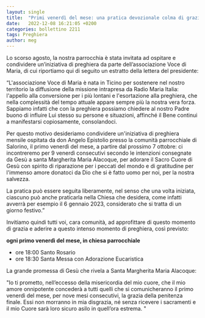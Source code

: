 ```yaml
---
layout: single
title:  "Primi venerdì del mese: una pratica devozionale colma di grazie"
date:   2022-12-08 16:21:05 +0200
categories: bollettino 2211
tags: Preghiera
author: meg
---
```



Lo scorso agosto, la nostra parrocchia è stata invitata ad ospitare e condividere un’iniziativa di preghiera da parte dell’associazione Voce di Maria, di cui riportiamo qui di seguito un estratto della lettera del presidente:

“L'associazione Voce di Maria è nata in Ticino per sostenere nel nostro territorio la diffusione della missione intrapresa da Radio Maria Italia: l'appello alla conversione per i più lontani e l'esortazione alla preghiera, che nella complessità del tempo attuale appare sempre più la nostra vera forza. Sappiamo infatti che con la preghiera possiamo chiedere al nostro Padre buono di influire Lui stesso su persone e situazioni, affinché il Bene continui a manifestarsi copiosamente, consolandoci.

Per questo motivo desideriamo condividere un'iniziativa di preghiera mensile ospitata da don Angelo Epistolio presso la comunità parrocchiale di Salorino, il primo venerdì del mese, a partire dal prossimo 7 ottobre: ci incontreremo per 9 venerdì consecutivi secondo le intenzioni consegnate da Gesù a santa Margherita Maria Alacoque, per adorare il Sacro Cuore di Gesù con spirito di riparazione per i peccati del mondo e di gratitudine per l'immenso amore donatoci da Dio che si è fatto uomo per noi, per la nostra salvezza.

La pratica può essere seguita liberamente, nel senso che una volta iniziata, ciascuno può anche praticarla nella Chiesa che desidera, come infatti avverrà per esempio il 6 gennaio 2023, considerato che si tratta di un giorno festivo.”


Invitiamo quindi tutti voi, cara comunità, ad approfittare di questo momento di grazia e aderire a questo intenso momento di preghiera, così previsto:

**ogni primo venerdì del mese, in chiesa parrocchiale**

- ore 18:00 Santo Rosario
- ore 18:30 Santa Messa con Adorazione Eucaristica

La grande promessa di Gesù
che rivela a Santa Margherita Maria Alacoque: 

"Io ti prometto, nell’eccesso della misericordia del mio cuore, che il mio amore onnipotente concederà a tutti quelli che si comunicheranno il primo venerdì del mese, per nove mesi consecutivi, la grazia della penitenza finale. Essi non morranno in mia disgrazia, né senza ricevere i sacramenti e il mio Cuore sarà loro sicuro asilo in quell’ora estrema. "

